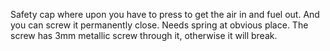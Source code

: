 Safety cap where upon you have to press to get the air in and fuel out. And you can screw it permanently close. Needs spring at obvious place.
The screw has 3mm metallic screw through it, otherwise it will break.
